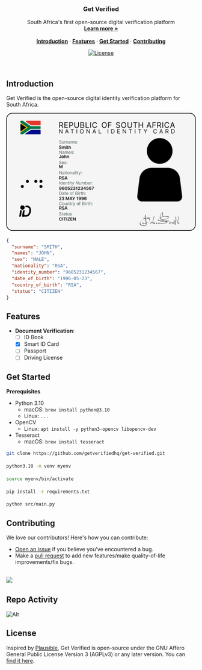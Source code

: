<h3 align="center">Get Verified</h3>

<p align="center">
    South Africa's first open-source digital verification platform
    <br />
    <a href="https://getverified.co.za"><strong>Learn more »</strong></a>
    <br />
    <br />
    <a href="#introduction"><strong>Introduction</strong></a> ·
    <a href="#features"><strong>Features</strong></a> ·
    <a href="#get-started"><strong>Get Started</strong></a> ·
    <a href="#contributing"><strong>Contributing</strong></a>
</p>

<p align="center">
  <a href="https://github.com/getverifiedhq/get-verified/blob/main/LICENSE.md">
    <img src="https://img.shields.io/github/license/getverifiedhq/get-verified?label=license&logo=github&color=f80&logoColor=fff" alt="License" />
  </a>
</p>

<br/>

## Introduction

Get Verified is the open-source digital identity verification platform for South Africa.

![](images/identity_card.png)

```json
{
  "surname": "SMITH",
  "names": "JOHN",
  "sex": "MALE",
  "nationality": "RSA",
  "identity_number": "9605231234567",
  "date_of_birth": "1996-05-23",
  "country_of_birth": "RSA",
  "status": "CITIZEN"
}
```

## Features

- **Document Verification**:
  - [ ] ID Book
  - [x] Smart ID Card
  - [ ] Passport
  - [ ] Driving License

## Get Started

**Prerequisites**

* Python 3.10
  * macOS: `brew install python@3.10`
  * Linux: `...`
* OpenCV
  * Linux: `apt install -y python3-opencv libopencv-dev`
* Tesseract
  * macOS: `brew install tesseract`

```bash
git clone https://github.com/getverifiedhq/get-verified.git

python3.10 -m venv myenv

source myenv/bin/activate

pip install -r requirements.txt

python src/main.py
```

## Contributing

We love our contributors! Here's how you can contribute:

- [Open an issue](https://github.com/getverifiedhq/get-verified/issues) if you believe you've encountered a bug.
- Make a [pull request](https://github.com/getverifiedhq/get-verified/pull) to add new features/make quality-of-life improvements/fix bugs.

<br />

<a href="https://github.com/getverifiedhq/get-verified/graphs/contributors">
  <img src="https://contrib.rocks/image?repo=getverifiedhq/get-verified&v=1" />
</a>

## Repo Activity

![Alt](https://repobeats.axiom.co/api/embed/616bc192c7db2f2af8549094bc3a801da418e8a8.svg "Repobeats analytics image")

## License

Inspired by [Plausible](https://plausible.io/), Get Verified is open-source under the GNU Affero General Public License Version 3 (AGPLv3) or any later version. You can [find it here](https://github.com/getverifiedhq/get-verified/blob/main/LICENSE.md).

